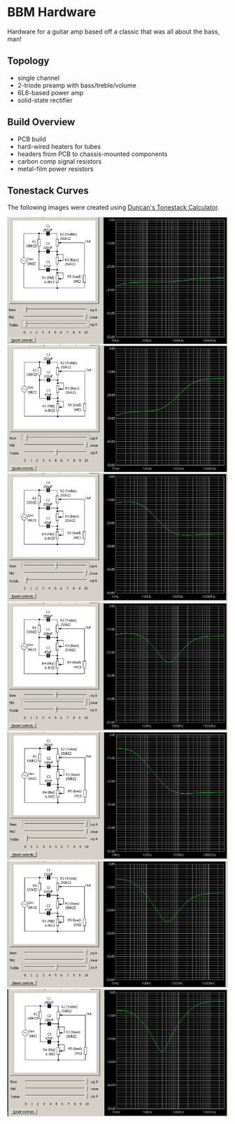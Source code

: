 # BBM Hardware

Hardware for a guitar amp based off a classic that was all about the bass, man!

## Topology

- single channel
- 2-triode preamp with bass/treble/volume
- 6L6-based power amp
- solid-state rectifier

## Build Overview

- PCB build
- hard-wired heaters for tubes
- headers from PCB to chassis-mounted components
- carbon comp signal resistors
- metal-film power resistors

## Tonestack Curves

The following images were created using [Duncan's Tonestack Calculator](http://www.duncanamps.com/tsc/download.html). 

![B0T0](img/bassman_tonestack_b0t0.png)
![B0T5](img/bassman_tonestack_b0t5.png)
![B5T0](img/bassman_tonestack_b5t0.png)
![B5T5](img/bassman_tonestack_b5t5.png)
![B10T0](img/bassman_tonestack_b10t0.png)
![B10T5](img/bassman_tonestack_b10t5.png)
![B10T10](img/bassman_tonestack_b10t10.png)
